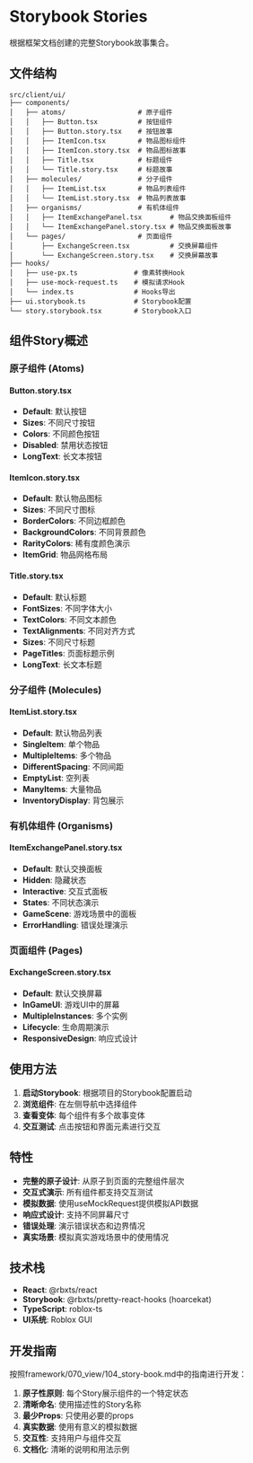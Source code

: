 # Storybook Stories

根据框架文档创建的完整Storybook故事集合。

## 文件结构

```
src/client/ui/
├── components/
│   ├── atoms/                  # 原子组件
│   │   ├── Button.tsx          # 按钮组件
│   │   ├── Button.story.tsx    # 按钮故事
│   │   ├── ItemIcon.tsx        # 物品图标组件
│   │   ├── ItemIcon.story.tsx  # 物品图标故事
│   │   ├── Title.tsx           # 标题组件
│   │   └── Title.story.tsx     # 标题故事
│   ├── molecules/              # 分子组件
│   │   ├── ItemList.tsx        # 物品列表组件
│   │   └── ItemList.story.tsx  # 物品列表故事
│   ├── organisms/              # 有机体组件
│   │   ├── ItemExchangePanel.tsx       # 物品交换面板组件
│   │   └── ItemExchangePanel.story.tsx # 物品交换面板故事
│   └── pages/                  # 页面组件
│       ├── ExchangeScreen.tsx          # 交换屏幕组件
│       └── ExchangeScreen.story.tsx    # 交换屏幕故事
├── hooks/
│   ├── use-px.ts              # 像素转换Hook
│   ├── use-mock-request.ts    # 模拟请求Hook
│   └── index.ts               # Hooks导出
├── ui.storybook.ts            # Storybook配置
└── story.storybook.tsx        # Storybook入口
```

## 组件Story概述

### 原子组件 (Atoms)

#### Button.story.tsx
- **Default**: 默认按钮
- **Sizes**: 不同尺寸按钮
- **Colors**: 不同颜色按钮
- **Disabled**: 禁用状态按钮
- **LongText**: 长文本按钮

#### ItemIcon.story.tsx
- **Default**: 默认物品图标
- **Sizes**: 不同尺寸图标
- **BorderColors**: 不同边框颜色
- **BackgroundColors**: 不同背景颜色
- **RarityColors**: 稀有度颜色演示
- **ItemGrid**: 物品网格布局

#### Title.story.tsx
- **Default**: 默认标题
- **FontSizes**: 不同字体大小
- **TextColors**: 不同文本颜色
- **TextAlignments**: 不同对齐方式
- **Sizes**: 不同尺寸标题
- **PageTitles**: 页面标题示例
- **LongText**: 长文本标题

### 分子组件 (Molecules)

#### ItemList.story.tsx
- **Default**: 默认物品列表
- **SingleItem**: 单个物品
- **MultipleItems**: 多个物品
- **DifferentSpacing**: 不同间距
- **EmptyList**: 空列表
- **ManyItems**: 大量物品
- **InventoryDisplay**: 背包展示

### 有机体组件 (Organisms)

#### ItemExchangePanel.story.tsx
- **Default**: 默认交换面板
- **Hidden**: 隐藏状态
- **Interactive**: 交互式面板
- **States**: 不同状态演示
- **GameScene**: 游戏场景中的面板
- **ErrorHandling**: 错误处理演示

### 页面组件 (Pages)

#### ExchangeScreen.story.tsx
- **Default**: 默认交换屏幕
- **InGameUI**: 游戏UI中的屏幕
- **MultipleInstances**: 多个实例
- **Lifecycle**: 生命周期演示
- **ResponsiveDesign**: 响应式设计

## 使用方法

1. **启动Storybook**: 根据项目的Storybook配置启动
2. **浏览组件**: 在左侧导航中选择组件
3. **查看变体**: 每个组件有多个故事变体
4. **交互测试**: 点击按钮和界面元素进行交互

## 特性

- **完整的原子设计**: 从原子到页面的完整组件层次
- **交互式演示**: 所有组件都支持交互测试
- **模拟数据**: 使用useMockRequest提供模拟API数据
- **响应式设计**: 支持不同屏幕尺寸
- **错误处理**: 演示错误状态和边界情况
- **真实场景**: 模拟真实游戏场景中的使用情况

## 技术栈

- **React**: @rbxts/react
- **Storybook**: @rbxts/pretty-react-hooks (hoarcekat)
- **TypeScript**: roblox-ts
- **UI系统**: Roblox GUI

## 开发指南

按照framework/070_view/104_story-book.md中的指南进行开发：

1. **原子性原则**: 每个Story展示组件的一个特定状态
2. **清晰命名**: 使用描述性的Story名称
3. **最少Props**: 只使用必要的props
4. **真实数据**: 使用有意义的模拟数据
5. **交互性**: 支持用户与组件交互
6. **文档化**: 清晰的说明和用法示例
